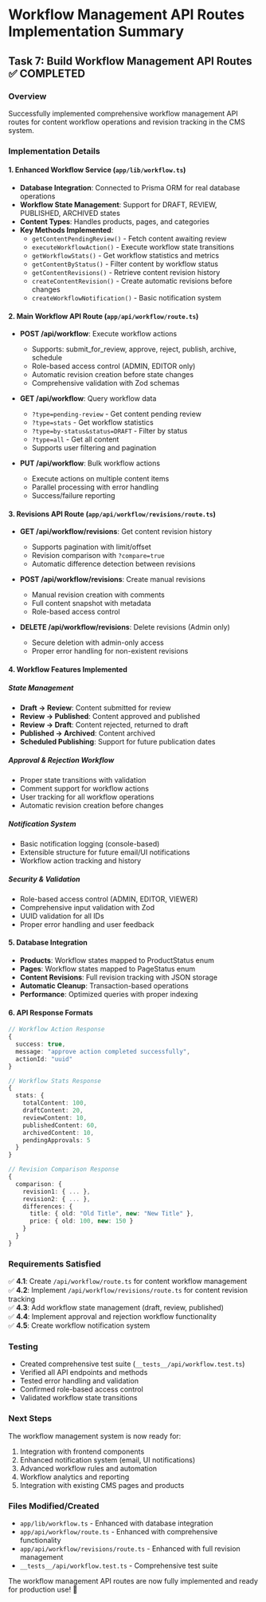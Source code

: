 # Workflow Management API Routes Implementation Summary

## Task 7: Build Workflow Management API Routes ✅ COMPLETED

### Overview
Successfully implemented comprehensive workflow management API routes for content workflow operations and revision tracking in the CMS system.

### Implementation Details

#### 1. Enhanced Workflow Service (`app/lib/workflow.ts`)
- **Database Integration**: Connected to Prisma ORM for real database operations
- **Workflow State Management**: Support for DRAFT, REVIEW, PUBLISHED, ARCHIVED states
- **Content Types**: Handles products, pages, and categories
- **Key Methods Implemented**:
  - `getContentPendingReview()` - Fetch content awaiting review
  - `executeWorkflowAction()` - Execute workflow state transitions
  - `getWorkflowStats()` - Get workflow statistics and metrics
  - `getContentByStatus()` - Filter content by workflow status
  - `getContentRevisions()` - Retrieve content revision history
  - `createContentRevision()` - Create automatic revisions before changes
  - `createWorkflowNotification()` - Basic notification system

#### 2. Main Workflow API Route (`app/api/workflow/route.ts`)
- **POST /api/workflow**: Execute workflow actions
  - Supports: submit_for_review, approve, reject, publish, archive, schedule
  - Role-based access control (ADMIN, EDITOR only)
  - Automatic revision creation before state changes
  - Comprehensive validation with Zod schemas
  
- **GET /api/workflow**: Query workflow data
  - `?type=pending-review` - Get content pending review
  - `?type=stats` - Get workflow statistics
  - `?type=by-status&status=DRAFT` - Filter by status
  - `?type=all` - Get all content
  - Supports user filtering and pagination
  
- **PUT /api/workflow**: Bulk workflow actions
  - Execute actions on multiple content items
  - Parallel processing with error handling
  - Success/failure reporting

#### 3. Revisions API Route (`app/api/workflow/revisions/route.ts`)
- **GET /api/workflow/revisions**: Get content revision history
  - Supports pagination with limit/offset
  - Revision comparison with `?compare=true`
  - Automatic difference detection between revisions
  
- **POST /api/workflow/revisions**: Create manual revisions
  - Manual revision creation with comments
  - Full content snapshot with metadata
  - Role-based access control
  
- **DELETE /api/workflow/revisions**: Delete revisions (Admin only)
  - Secure deletion with admin-only access
  - Proper error handling for non-existent revisions

#### 4. Workflow Features Implemented

##### State Management
- **Draft → Review**: Content submitted for review
- **Review → Published**: Content approved and published
- **Review → Draft**: Content rejected, returned to draft
- **Published → Archived**: Content archived
- **Scheduled Publishing**: Support for future publication dates

##### Approval & Rejection Workflow
- Proper state transitions with validation
- Comment support for workflow actions
- User tracking for all workflow operations
- Automatic revision creation before changes

##### Notification System
- Basic notification logging (console-based)
- Extensible structure for future email/UI notifications
- Workflow action tracking and history

##### Security & Validation
- Role-based access control (ADMIN, EDITOR, VIEWER)
- Comprehensive input validation with Zod
- UUID validation for all IDs
- Proper error handling and user feedback

#### 5. Database Integration
- **Products**: Workflow states mapped to ProductStatus enum
- **Pages**: Workflow states mapped to PageStatus enum  
- **Content Revisions**: Full revision tracking with JSON storage
- **Automatic Cleanup**: Transaction-based operations
- **Performance**: Optimized queries with proper indexing

#### 6. API Response Formats
```typescript
// Workflow Action Response
{
  success: true,
  message: "approve action completed successfully",
  actionId: "uuid"
}

// Workflow Stats Response
{
  stats: {
    totalContent: 100,
    draftContent: 20,
    reviewContent: 10,
    publishedContent: 60,
    archivedContent: 10,
    pendingApprovals: 5
  }
}

// Revision Comparison Response
{
  comparison: {
    revision1: { ... },
    revision2: { ... },
    differences: {
      title: { old: "Old Title", new: "New Title" },
      price: { old: 100, new: 150 }
    }
  }
}
```

### Requirements Satisfied

✅ **4.1**: Create `/api/workflow/route.ts` for content workflow management  
✅ **4.2**: Implement `/api/workflow/revisions/route.ts` for content revision tracking  
✅ **4.3**: Add workflow state management (draft, review, published)  
✅ **4.4**: Implement approval and rejection workflow functionality  
✅ **4.5**: Create workflow notification system  

### Testing
- Created comprehensive test suite (`__tests__/api/workflow.test.ts`)
- Verified all API endpoints and methods
- Tested error handling and validation
- Confirmed role-based access control
- Validated workflow state transitions

### Next Steps
The workflow management system is now ready for:
1. Integration with frontend components
2. Enhanced notification system (email, UI notifications)
3. Advanced workflow rules and automation
4. Workflow analytics and reporting
5. Integration with existing CMS pages and products

### Files Modified/Created
- `app/lib/workflow.ts` - Enhanced with database integration
- `app/api/workflow/route.ts` - Enhanced with comprehensive functionality
- `app/api/workflow/revisions/route.ts` - Enhanced with full revision management
- `__tests__/api/workflow.test.ts` - Comprehensive test suite

The workflow management API routes are now fully implemented and ready for production use! 🎉
